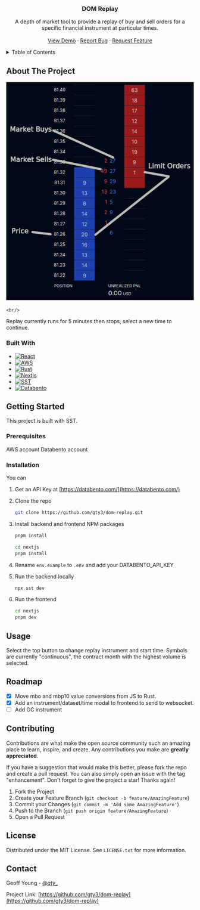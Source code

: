 <!-- PROJECT LOGO -->

<br />
<div align="center">

<h3 align="center">DOM Replay</h3>

<p align="center">
A depth of market tool to provide a replay of buy and sell orders for a specific financial instrument at particular times.
    <br />
    <br />
    <a href="https://ddi98zxd5bxtp.cloudfront.net/">View Demo</a>
    ·
    <a href="https://github.com/gty3/dom-replay/issues/new?labels=bug&template=bug-report---.md">Report Bug</a>
    ·
    <a href="https://github.com/gty3/dom-replay/issues/new?labels=enhancement&template=feature-request---.md">Request Feature</a>
  </p>
</div>

<!-- TABLE OF CONTENTS -->

<details>
  <summary>Table of Contents</summary>
  <ol>
    <li>
      <a href="#about-the-project">About The Project</a>
      <ul>
        <li><a href="#built-with">Built With</a></li>
      </ul>
    </li>
    <li>
      <a href="#getting-started">Getting Started</a>
      <ul>
        <li><a href="#prerequisites">Prerequisites</a></li>
        <li><a href="#installation">Installation</a></li>
      </ul>
    </li>
    <li><a href="#usage">Usage</a></li>
    <li><a href="#roadmap">Roadmap</a></li>
    <li><a href="#contributing">Contributing</a></li>
    <li><a href="#license">License</a></li>
    <li><a href="#contact">Contact</a></li>
    <li><a href="#acknowledgments">Acknowledgments</a></li>
  </ol>
</details>

<!-- ABOUT THE PROJECT -->

## About The Project

![Product Screenshot](https://raw.githubusercontent.com/gty3/dom-img/main/dom-wide2.png)

`<br/>`

Replay currently runs for 5 minutes then stops, select a new time to continue.

### Built With

* [![React](https://img.shields.io/badge/React-20232A?style=for-the-badge&logo=react&logoColor=61DAFB)](https://reactjs.org/)
* [![AWS](https://img.shields.io/badge/AWS-FF9900?style=for-the-badge&logo=amazon-aws)](https://aws.amazon.com/)
* [![Rust](https://img.shields.io/badge/Rust-DEA584?style=for-the-badge&logo=rust)](https://www.rust-lang.org/)
* [![Nextjs](https://img.shields.io/badge/next.js-000000?style=for-the-badge&logo=nextdotjs&logoColor=white)](https://nextjs.org/)
* [![SST](https://img.shields.io/badge/SST-4A90E2?style=for-the-badge&logo=serverless-stack)](https://sst.dev/)
* [![Databento](https://img.shields.io/badge/Databento-DEA584?style=for-the-badge&logo=custom&logoColor=white)](https://databento.com/)

<!-- GETTING STARTED -->

## Getting Started

This project is built with SST.

### Prerequisites

AWS account
Databento account

### Installation

You can

1. Get an API Key at [https://databento.com/](https://databento.com/)
2. Clone the repo

   ```sh
   git clone https://github.com/gty3/dom-replay.git
   ```
3. Install backend and frontend NPM packages

   ```sh
   pnpm install
   ```

   ```sh
   cd nextjs
   pnpm install
   ```
4. Rename `env.example` to `.env` and add your DATABENTO_API_KEY
5. Run the backend locally

   ```sh
   npx sst dev
   ```
6. Run the frontend

   ```sh
   cd nextjs
   pnpm dev
   ```

<!-- USAGE EXAMPLES -->

## Usage

Select the top button to change replay instrument and start time.
Symbols are currently "continuous", the contract month with the highest volume is selected.

<!-- ROADMAP -->

## Roadmap

- [X] Move mbo and mbp10 value conversions from JS to Rust.
- [X] Add an instrument/dataset/time modal to frontend to send to websocket.
- [ ] Add GC instrument

<!-- CONTRIBUTING -->

## Contributing

Contributions are what make the open source community such an amazing place to learn, inspire, and create. Any contributions you make are **greatly appreciated**.

If you have a suggestion that would make this better, please fork the repo and create a pull request. You can also simply open an issue with the tag "enhancement".
Don't forget to give the project a star! Thanks again!

1. Fork the Project
2. Create your Feature Branch (`git checkout -b feature/AmazingFeature`)
3. Commit your Changes (`git commit -m 'Add some AmazingFeature'`)
4. Push to the Branch (`git push origin feature/AmazingFeature`)
5. Open a Pull Request

<!-- LICENSE -->

## License

Distributed under the MIT License. See `LICENSE.txt` for more information.

<!-- CONTACT -->

## Contact

Geoff Young - [@_gty__](https://x.com/_gty__)

Project Link: [https://github.com/gty3/dom-replay](https://github.com/gty3/dom-replay)

<!-- MARKDOWN LINKS & IMAGES -->

<!-- https://www.markdownguide.org/basic-syntax/#reference-style-links -->

[contributors-shield]: https://img.shields.io/github/contributors/gty3/dom-replay.svg?style=for-the-badge
[contributors-url]: https://github.com/gty3/dom-replay/graphs/contributors
[forks-shield]: https://img.shields.io/github/forks/gty3/dom-replay.svg?style=for-the-badge
[forks-url]: https://github.com/gty3/dom-replay/network/members
[stars-shield]: https://img.shields.io/github/stars/gty3/dom-replay.svg?style=for-the-badge
[stars-url]: https://github.com/gty3/dom-replay/stargazers
[issues-shield]: https://img.shields.io/github/issues/gty3/dom-replay.svg?style=for-the-badge
[issues-url]: https://github.com/gty3/dom-replay/issues
[license-shield]: https://img.shields.io/github/license/gty3/dom-replay.svg?style=for-the-badge
[license-url]: https://github.com/gty3/dom-replay/blob/master/LICENSE.txt
[linkedin-shield]: https://img.shields.io/badge/-LinkedIn-black.svg?style=for-the-badge&logo=linkedin&colorB=555
[linkedin-url]: https://linkedin.com/in/linkedin_username
[product-screenshot]: https://github.com/gty3/dom-img/dom-wide2.png
[SST]: https://img.shields.io/badge/next.js-000000?style=for-the-badge&logo=nextdotjs&logoColor=white
[SST-url]: https://sst.dev/
[React.js]: https://img.shields.io/badge/React-20232A?style=for-the-badge&logo=react&logoColor=61DAFB
[React-url]: https://reactjs.org/
